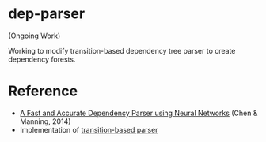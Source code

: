 # dep-parser
(Ongoing Work)

Working to modify transition-based dependency tree parser to create dependency forests.

# Reference
- [A Fast and Accurate Dependency Parser using Neural Networks](https://nlp.stanford.edu/pubs/emnlp2014-depparser.pdf) (Chen & Manning, 2014)
- Implementation of [transition-based parser](https://github.com/shanshantu/Dependence-Parsing/)
